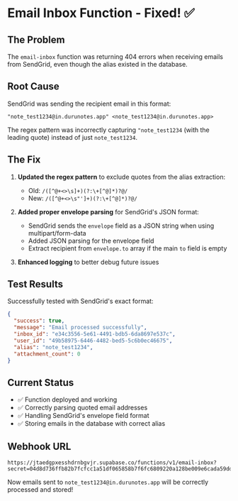 # Email Inbox Function - Fixed! ✅

## The Problem
The `email-inbox` function was returning 404 errors when receiving emails from SendGrid, even though the alias existed in the database.

## Root Cause
SendGrid was sending the recipient email in this format:
```
"note_test1234@in.durunotes.app" <note_test1234@in.durunotes.app>
```

The regex pattern was incorrectly capturing `"note_test1234` (with the leading quote) instead of just `note_test1234`.

## The Fix
1. **Updated the regex pattern** to exclude quotes from the alias extraction:
   - Old: `/([^@+<>\s]+)(?:\+[^@]*)?@/`
   - New: `/([^@+<>\s"']+)(?:\+[^@]*)?@/`

2. **Added proper envelope parsing** for SendGrid's JSON format:
   - SendGrid sends the `envelope` field as a JSON string when using multipart/form-data
   - Added JSON parsing for the envelope field
   - Extract recipient from `envelope.to` array if the main `to` field is empty

3. **Enhanced logging** to better debug future issues

## Test Results
Successfully tested with SendGrid's exact format:
```json
{
  "success": true,
  "message": "Email processed successfully",
  "inbox_id": "e34c3556-5e61-4491-bdb5-6da8697e537c",
  "user_id": "49b58975-6446-4482-bed5-5c6b0ec46675",
  "alias": "note_test1234",
  "attachment_count": 0
}
```

## Current Status
- ✅ Function deployed and working
- ✅ Correctly parsing quoted email addresses
- ✅ Handling SendGrid's envelope field format
- ✅ Storing emails in the database with correct alias

## Webhook URL
```
https://jtaedgpxesshdrnbgvjr.supabase.co/functions/v1/email-inbox?secret=04d8d736ffb82b7fcfcc1a51df065858b7f6fc6809220a128be009e6cada59dd
```

Now emails sent to `note_test1234@in.durunotes.app` will be correctly processed and stored!
